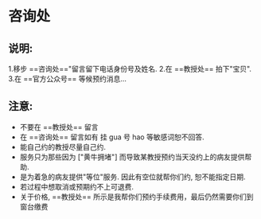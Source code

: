 # 咨询处




## 说明:
1.移步 ==咨询处=="留言留下电话身份号及姓名.
2.在 ==教授处== 拍下"宝贝".
3.在 ==官方公众号== 等候预约消息… 

## 注意:
- 不要在 ==教授处== 留言
- 在 ==咨询处== 留言如有 挂 gua 号 hao 等敏感词恕不回答.
- 能自己约的教授尽量自己约.
- 服务只为那些因为 ["黄牛拥堵"]  而导致某教授预约当天没约上的病友提供帮助. 
- 是为着急的病友提供"等位"服务. 因此有空位就帮你们约, 恕不能指定日期.
- 若过程中想取消或预期约不上可退费.
- 关于价格, ==教授处== 所示是我帮你们预约手续费用，最后仍然需要你们到窗台缴费